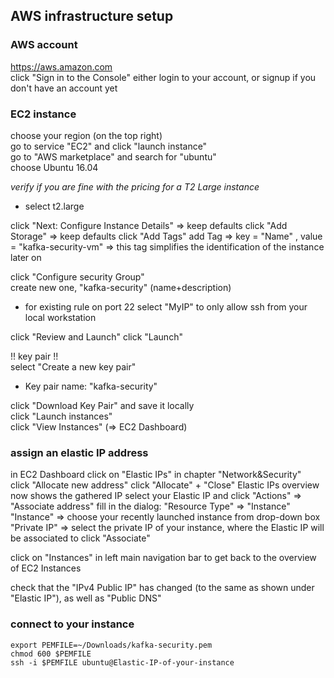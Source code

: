 ## AWS infrastructure setup
### AWS account
https://aws.amazon.com  
click "Sign in to the Console"
either login to your account, or signup if you don't have an account yet

### EC2 instance
choose your region (on the top right)  
go to service "EC2" and click "launch instance"  
go to "AWS marketplace" and search for "ubuntu"  
choose Ubuntu 16.04  

_verify if you are fine with the pricing for a *T2 Large* instance_
* select t2.large  

click "Next: Configure Instance Details"
=> keep defaults
click "Add Storage"
=> keep defaults
click "Add Tags"
add Tag => key = "Name" , value = "kafka-security-vm"
=> this tag simplifies the identification of the instance later on

click "Configure security Group"  
create new one, "kafka-security" (name+description)  
* for existing rule on port 22 select "MyIP"  to only allow ssh from your local workstation

click "Review and Launch"
click "Launch"  

!! key pair !!  
select "Create a new key pair"  
* Key pair name: "kafka-security"  

click "Download Key Pair" and save it locally  
click "Launch instances"  
click "View Instances" (=> EC2 Dashboard)

### assign an elastic IP address
in EC2 Dashboard click on "Elastic IPs" in chapter "Network&Security"  
click "Allocate new address"
click "Allocate" + "Close"
Elastic IPs overview now shows the gathered IP
select your Elastic IP and click "Actions" => "Associate address"
fill in the dialog:
"Resource Type" => "Instance"
"Instance" => choose your recently launched instance from drop-down box
"Private IP" => select the private IP of your instance, where the Elastic IP will be associated to
click "Associate"

click on "Instances" in left main navigation bar to get back to the overview of EC2 Instances

check that the "IPv4 Public IP" has changed (to the same as shown under "Elastic IP"), as well as "Public DNS"


### connect to your instance
```
export PEMFILE=~/Downloads/kafka-security.pem
chmod 600 $PEMFILE
ssh -i $PEMFILE ubuntu@Elastic-IP-of-your-instance

```
